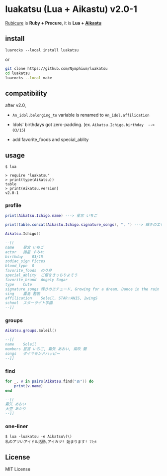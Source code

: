 # luakatsu (Lua + Aikastu) v2.0-1
[Rubicure](https://github.com/sue445/rubicure) is **Ruby + Precure**, it is **Lua + [Aikastu](http://aikatsu.wikia.com/wiki/Aikatsu_Wiki)**

## install
`luarocks --local install luakatsu`

or

```sh
git clone https://github.com/Nymphium/luakatsu
cd luakatsu
luarocks --local make
```


## compatibility
after v2.0,
- `An_idol.belonging_to` variable is renamed to `An_idol.affilication`

- Idols' birthdays got zero-padding. (ex. `Aikatsu.Ichigo.birthday  --> 03/15`)

- add favorite_foods and special_ablity


## usage
```
$ lua

> require "luakatsu"
> print(type(Aikatsu))
table
> print(Aikatsu.version)
v2.0-1
```

### profile

```lua
print(Aikatsu.Ichigo.name) ---> 星宮 いちご

print(table.concat(Aikastu.Ichigo.signature_songs), ", ") ---> 輝きのエチュード, Growing for a dream, Dance in the rain

Aikatsu.Ichigo()

--[[
name	星宮 いちご
actor	諸星 すみれ
birthday	03/15
zodiac_sign	Picces
blood_type	O
favorite_foods	のり弁
special_ablity	ご飯をきっちりよそう
favorite_brand	Angely Sugar
type	Cute
signature_songs	輝きのエチュード, Growing for a dream, Dance in the rain
sing	霧島 若歌
affilication	Soleil, STAR☆ANIS, 2wingS
school	スターライト学園
--]]

```

### groups
```lua
Aikatsu.groups.Soleil()

--[[
name	Soleil
members	星宮 いちご, 霧矢 あおい, 紫吹 蘭
songs	ダイヤモンドハッピー
--]]
```

### find
```lua
for _, v in pairs(Aikatsu.find("あ")) do
	print(v.name)
end

--[[
霧矢 あおい
大空 あかり
--]]
```


### one-liner
```
$ lua -luakatsu -e Aikatsu\(\)
私のアツいアイドル活動､アイカツ! 始まります! ﾌﾌｯﾋ
```


## License
MIT License

